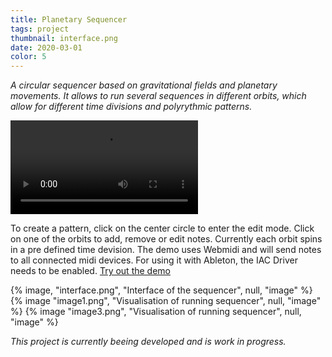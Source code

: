 ```yaml
---
title: Planetary Sequencer
tags: project
thumbnail: interface.png
date: 2020-03-01
color: 5
---
```

*A circular sequencer based on gravitational fields and planetary movements. It allows to run several sequences in different orbits, which allow for different time divisions and polyrythmic patterns.*

<span class="more"></span>

<div class="video">
  <video autoplay loop>
    <source src="{% asset, "sequencer.mp4", "videos" %}" type="video/mp4">
  </video>
</div>



To create a pattern, click on the center circle to enter the edit mode. Click on one of the orbits to add, remove or edit notes. Currently each orbit spins in a pre defined time devision. The demo uses Webmidi and will send notes to all connected midi devices. For using it with Ableton, the IAC Driver needs to be enabled. [Try out the demo](https://lutzer.github.io/planetary_sequencer/v2/)

<div class="gallery">
{% image, "interface.png", "Interface of the sequencer", null, "image" %}
{% image "image1.png", "Visualisation of running sequencer", null, "image" %}
{% image "image3.png", "Visualisation of running sequencer", null, "image" %}
</div>

*This project is currently beeing developed and is work in progress.*
